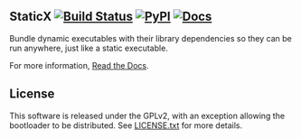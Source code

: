 StaticX [![Build Status](https://travis-ci.org/JonathonReinhart/staticx.svg?branch=master)](https://travis-ci.org/JonathonReinhart/staticx) [![PyPI](https://img.shields.io/pypi/v/staticx.svg)](https://pypi.python.org/pypi/staticx)
[![Docs](https://readthedocs.org/projects/staticx/badge/?version=latest)](https://staticx.readthedocs.io/)
-----

Bundle dynamic executables with their library dependencies so they can be run
anywhere, just like a static executable.

For more information, [Read the Docs](https://staticx.readthedocs.io/).

## License
This software is released under the GPLv2, with an exception allowing the
bootloader to be distributed. See [LICENSE.txt](LICENSE.txt) for more details.
